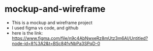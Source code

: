 # mockup-and-wireframe
+ This is a mockup and wireframe project
+ I used figma vs code, and github
+ here is the link: https://www.figma.com/file/n9c4AbNwxeRz8mUtz3m6AI/Untitled?node-id=8%3A2&t=BSc84fvNbPa3SPqD-0
